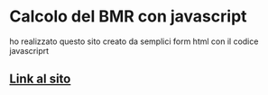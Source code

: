# Calcolo del BMR con javascript
ho realizzato questo sito creato da semplici form html con il codice javascriprt
## [Link al sito](https://ruffoh.github.io/BMR/forms.html)
 
